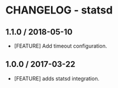 # CHANGELOG - statsd

## 1.1.0 / 2018-05-10

* [FEATURE] Add timeout configuration.

## 1.0.0 / 2017-03-22

* [FEATURE] adds statsd integration.
